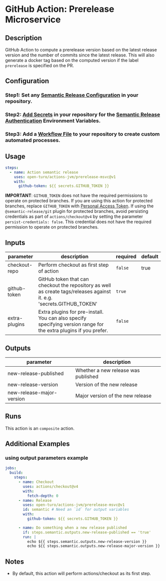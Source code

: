 # GitHub Action: Prerelease Microservice

## Description

GitHub Action to compute a prerelease version based on the latest release version and the number of commits since the
latest release. This will also generate a docker tag based on the computed version if the label `prerelease` is
specified on the PR.

## Configuration

### Step1: Set any [Semantic Release Configuration](https://github.com/semantic-release/semantic-release/blob/master/docs/usage/configuration.md#configuration) in your repository.

### Step2: [Add Secrets](https://help.github.com/en/actions/configuring-and-managing-workflows/creating-and-storing-encrypted-secrets) in your repository for the [Semantic Release Authentication](https://github.com/semantic-release/semantic-release/blob/master/docs/usage/ci-configuration.md#authentication) Environment Variables.

### Step3: Add a [Workflow File](https://help.github.com/en/articles/workflow-syntax-for-github-actions) to your repository to create custom automated processes.

## Usage

```yaml
steps:
  - name: Action semantic release
    uses: open-turo/actions-jvm/prerelease-msvc@v1
    with:
      github-token: ${{ secrets.GITHUB_TOKEN }}
```

**IMPORTANT**: `GITHUB_TOKEN` does not have the required permissions to operate on protected branches.
If you are using this action for protected branches, replace `GITHUB_TOKEN`
with [Personal Access Token](https://help.github.com/en/github/authenticating-to-github/creating-a-personal-access-token-for-the-command-line).
If using the `@semantic-release/git` plugin for protected branches, avoid persisting credentials as part
of `actions/checkout@v4` by setting the parameter `persist-credentials: false`. This credential does not have the
required permission to operate on protected branches.

## Inputs

| parameter     | description                                                                                                           | required | default |
| ------------- | --------------------------------------------------------------------------------------------------------------------- | -------- | ------- |
| checkout-repo | Perform checkout as first step of action                                                                              | `false`  | true    |
| github-token  | GitHub token that can checkout the repository as well as create tags/releases against it. e.g. 'secrets.GITHUB_TOKEN' | `true`   |         |
| extra-plugins | Extra plugins for pre-install. You can also specify specifying version range for the extra plugins if you prefer.     | `false`  |         |

## Outputs

| parameter                 | description                         |
| ------------------------- | ----------------------------------- |
| new-release-published     | Whether a new release was published |
| new-release-version       | Version of the new release          |
| new-release-major-version | Major version of the new release    |

## Runs

This action is an `composite` action.

## Additional Examples

### using output parameters example

```yaml
jobs:
  build:
    steps:
      - name: Checkout
        uses: actions/checkout@v4
        with:
          fetch-depth: 0
      - name: Release
        uses: open-turo/actions-jvm/prerelease-msvc@v1
        id: semantic # Need an `id` for output variables
        with:
          github-token: ${{ secrets.GITHUB_TOKEN }}

      - name: Do something when a new release published
        if: steps.semantic.outputs.new-release-published == 'true'
        run: |
          echo ${{ steps.semantic.outputs.new-release-version }}
          echo ${{ steps.semantic.outputs.new-release-major-version }}
```

## Notes

- By default, this action will perform actions/checkout as its first step.
